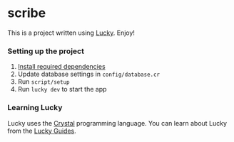 # scribe

This is a project written using [Lucky](https://luckyframework.org). Enjoy!

### Setting up the project

1. [Install required dependencies](https://luckyframework.org/guides/getting-started/installing#install-required-dependencies)
1. Update database settings in `config/database.cr`
1. Run `script/setup`
1. Run `lucky dev` to start the app

### Learning Lucky

Lucky uses the [Crystal](https://crystal-lang.org) programming language. You can learn about Lucky from the [Lucky Guides](https://luckyframework.org/guides/getting-started/why-lucky).
